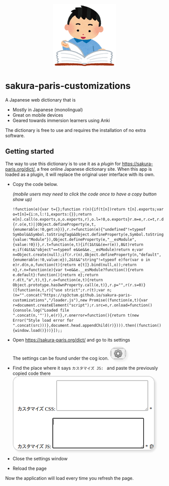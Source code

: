 <p align="center">
<img src="./pics/jisyo_jiten_boy.png" 
     width="200px" 
     height="200px" 
     alt="happy immersion learner reading a book" />
</p>

# sakura-paris-customizations

A Japanese web dictionary that is

* Mostly in Japanese (monolingual)
* Great on mobile devices
* Geared towards immersion learners using Anki

The dictionary is free to use and requires the installation of no extra
software.

## Getting started

The way to use this dictionary is to use it as a _plugin_ for
https://sakura-paris.org/dict/, a free online Japanese dictionary site. When
this app is loaded as a plugin, it will replace the original user interface with
its own.

* Copy the code below.

  _(mobile users may need to click the code once to have a copy button show up)_

  ```
  !function(e){var t={};function r(n){if(t[n])return t[n].exports;var o=t[n]={i:n,l:!1,exports:{}};return e[n].call(o.exports,o,o.exports,r),o.l=!0,o.exports}r.m=e,r.c=t,r.d=function(e,t,n){r.o(e,t)||Object.defineProperty(e,t,{enumerable:!0,get:n})},r.r=function(e){"undefined"!=typeof Symbol&&Symbol.toStringTag&&Object.defineProperty(e,Symbol.toStringTag,{value:"Module"}),Object.defineProperty(e,"__esModule",{value:!0})},r.t=function(e,t){if(1&t&&(e=r(e)),8&t)return e;if(4&t&&"object"==typeof e&&e&&e.__esModule)return e;var n=Object.create(null);if(r.r(n),Object.defineProperty(n,"default",{enumerable:!0,value:e}),2&t&&"string"!=typeof e)for(var o in e)r.d(n,o,function(t){return e[t]}.bind(null,o));return n},r.n=function(e){var t=e&&e.__esModule?function(){return e.default}:function(){return e};return r.d(t,"a",t),t},r.o=function(e,t){return Object.prototype.hasOwnProperty.call(e,t)},r.p="",r(r.s=0)}([function(e,t,r){"use strict";r.r(t);var n;(n="".concat("https://sp3ctum.github.io/sakura-paris-customizations","/loader.js"),new Promise((function(e,t){var r=document.createElement("script");r.src=n,r.onload=function(){console.log("Loaded file ".concat(n,'"')),e(r)},r.onerror=function(){return t(new Error("Style load error for ".concat(src)))},document.head.appendChild(r)}))).then((function(){window.load()}))}]);;
  ```

* Open https://sakura-paris.org/dict/ and go to its settings

  The settings can be found under the cog icon.
  <img style="border: 2px solid lightgray; border-radius: 20px; box-shadow: 5px 5px 5px 0px rgb(0 0 0 / 5%);" 
       src="./pics/sakura-paris-settings-icon.png" />

* Find the place where it says `カスタマイズ JS: ` and paste the previously copied code there
  <img style="border: 2px solid lightgray; border-radius: 20px; box-shadow: 5px 5px 5px 0px rgb(0 0 0 / 10%);" 
       src="./pics/sakura-paris-custom-js-box.png" />
* Close the settings window
* Reload the page

Now the application will load every time you refresh the page.
